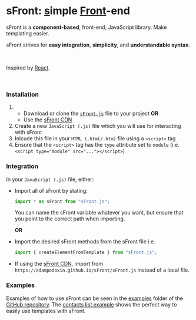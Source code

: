 # sFront: <ins>s</ins>imple <ins>Front</ins>-end

sFront is a **component-based**, front-end, JavaScript library. Make templating easier.

sFront strives for **easy integration**, **simplicity**, and **understandable syntax**.

<br>

Inspired by [React](https://github.com/facebook/react).

<br>

### Installation

1.  - Download or clone the [`sFront.js`](https://github.com/AdamPodoxin/sFront/blob/master/sFront.js) file to your project
      **OR**
    - Use the [sFront CDN](https://adampodoxin.github.io/sFront/sFront.js)
2.  Create a new `JavaScript (.js)` file which you will use for interacting with sFront
3.  Inlcude this file in your `HTML (.html/.htm)` file using a `<script>` tag
4.  Ensure that the `<script>` tag has the `type` attribute set to `module` (i.e. `<script type="module" src="..."></script>`)

### Integration

In your `JavaScript (.js)` file, either:

- Import all of sFront by stating:

  ```javascript
  import * as sFront from "sFront.js";
  ```

  You can name the sFront variable whatever you want, but ensure that you point to the correct path when importing.

  **OR**

- Import the desired sFront methods from the sFront file
  i.e.

  ```javascript
  import { createElementFromTemplate } from "sFront.js";
  ```

- If using the [sFront CDN](https://adampodoxin.github.io/sFront/sFront.js), import from `https://adampodoxin.github.io/sFront/sFront.js` instead of a local file.

### Examples

Examples of how to use sFront can be seen in the [examples](https://github.com/AdamPodoxin/sFront/tree/master/examples) folder of the [GitHub repository](https://github.com/AdamPodoxin/sFront). The [contacts list example](https://github.com/AdamPodoxin/sFront/tree/master/examples/contactList) shows the perfect way to easily use templates with sFront.
